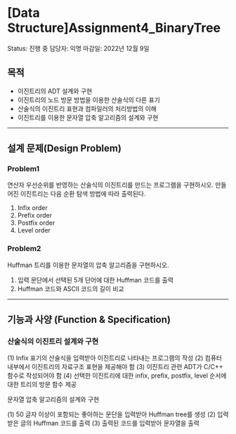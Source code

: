 # [Data Structure]Assignment4_BinaryTree

Status: 진행 중
담당자: 익명
마감일: 2022년 12월 9일

## 목적

- 이진트리의 ADT 설계와 구현
- 이진트리의 노드 방문 방법을 이용한 산술식의 다른 표기
- 산술식의 이진트리 표현과 컴파일러의 처리방법의 이해
- 이진트리를 이용한 문자열 압축 알고리즘의 설계와 구현

---

## 설계 문제(Design Problem)

### Problem1

 연산자 우선순위를 반영하는 산술식의 이진트리를 만드는 프로그램을 구현하시오. 만들어진 이진트리는 다음 순환 탐색 방법에 따라 출력된다.

1. Infix order
2. Prefix order
3. Postfix order
4. Level order

### Problem2

 Huffman 트리를 이용한 문자열의 압축 알고리즘을 구현하시오.

1. 입력 문단에서 선택된 5개 단어에 대한 Huffman 코드를 출력
2. Huffman 코드와 ASCII 코드의 길이 비교

---

## 기능과 사양 (Function & Specification)

### 산술식의 이진트리 설계와 구현

(1) Infix 표기의 산술식을 입력받아 이진트리로 나타내는 프로그램의 작성
(2) 컴퓨터 내부에서 이진트리의 자료구조 표현을 제공해야 함
(3) 이진트리 관련 ADT가 C/C++ 함수로 작성되어야 함
(4) 선택한 이진트리에 대한 infix, prefix, postfix, level 순서에 대한 트리의 방문 함수 제공

문자열 압축 알고리즘의 설계와 구현

(1) 50 글자 이상이 포함되는 좋아하는 문단을 입력받아 Huffman tree를 생성
(2) 입력 받은 글의 Huffman 코드를 출력
(3) 출력된 코드를 입력받아 문자열을 출력